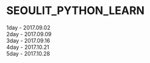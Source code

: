 # SEOULIT_PYTHON_LEARN

1day - 2017.09.02<br/>
2day - 2017.09.09<br/>
3day - 2017.09.16<br/>
4day - 2017.10.21<br/>
5day - 2017.10.28<br/>
